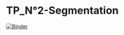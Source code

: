 # TP_N°2-Segmentation
[![Binder](https://mybinder.org/badge_logo.svg)](https://mybinder.org/v2/gh/hadha/TP_N-2-Segmentation/main)
